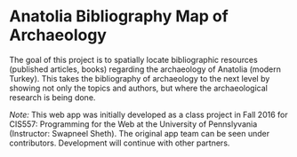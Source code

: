 # Anatolia Bibliography Map of Archaeology

The goal of this project is to spatially locate bibliographic resources (published articles, books) regarding the archaeology of Anatolia (modern Turkey).  This takes the bibliography of archaeology to the next level by showing not only the topics and authors, but where the archaeological research is being done.

*Note:* This web app was initially developed as a class project in Fall 2016 for CIS557: Programming for the Web at the University of Pennslyvania (Instructor: Swapneel Sheth).  The original app team can be seen under contributors.  Development will continue with other partners. 


